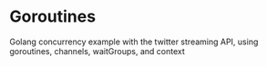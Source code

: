 # Goroutines
Golang concurrency example with the twitter streaming API, using goroutines, channels, waitGroups, and context
